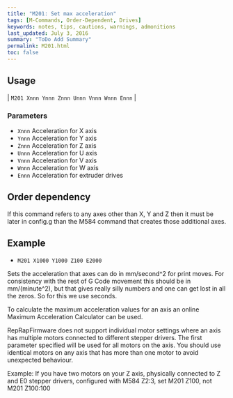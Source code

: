 ```yaml
---
title: "M201: Set max acceleration" 
tags: [M-Commands, Order-Dependent, Drives]
keywords: notes, tips, cautions, warnings, admonitions
last_updated: July 3, 2016
summary: "ToDo Add Summary"
permalink: M201.html
toc: false
---
```



## Usage ##

| `M201 Xnnn Ynnn Znnn Unnn Vnnn Wnnn Ennn` | 

### Parameters ###

+ `Xnnn` Acceleration for X axis
+ `Ynnn` Acceleration for Y axis
+ `Znnn` Acceleration for Z axis
+ `Unnn` Acceleration for U axis
+ `Vnnn` Acceleration for V axis
+ `Wnnn` Acceleration for W axis
+ `Ennn` Acceleration for extruder drives

## Order dependency ##

If this command refers to any axes other than X, Y and Z then it must be later in config.g than the M584 command that creates those additional axes.

## Example ##

+ `M201 X1000 Y1000 Z100 E2000`

Sets the acceleration that axes can do in mm/second^2 for print moves. For consistency with the rest of G Code movement this should be in mm/(minute^2), but that gives really silly numbers and one can get lost in all the zeros. So for this we use seconds.

To calculate the maximum acceleration values for an axis an online Maximum Acceleration Calculator can be used.

RepRapFirmware does not support individual motor settings where an axis has multiple motors connected to different stepper drivers. The first parameter specified will be used for all motors on the axis. You should use identical motors on any axis that has more than one motor to avoid unexpected behaviour.

Example: If you have two motors on your Z axis, physically connected to Z and E0 stepper drivers, configured with M584 Z2:3, set M201 Z100, not M201 Z100:100

